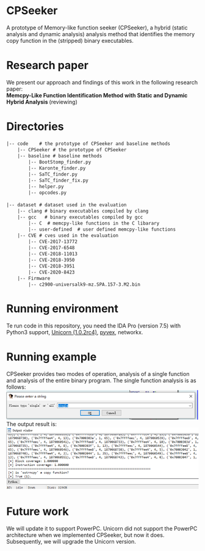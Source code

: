 # CPSeeker
A prototype of Memory-like function seeker (CPSeeker), a hybrid (static analysis and dynamic analysis) analysis method that identifies the memory copy function in the (stripped) binary executables.


# Research paper

We present our approach and findings of this work in the following research paper: <br>
<strong> Memcpy-Like Function Identification Method with Static and Dynamic Hybrid Analysis </strong> (reviewing)

# Directories

```shell
|-- code    # the prototype of CPSeeker and baseline methods
    |-- CPSeeker # the prototype of CPSeeker
    |-- baseline # baseline methods
        |-- BootStomp_finder.py
        |-- Karonte_finder.py
        |-- SaTC_finder.py
        |-- SaTC_finder_fix.py
        |-- helper.py
        |-- opcodes.py

|-- dataset # dataset used in the evaluation
    |-- clang # binary executables compiled by clang
    |-- gcc   # binary executables compiled by gcc
        |-- C  # memcpy-like functions in the C libarary
        |-- user-defined  # user defined memcpy-like functions
    |-- CVE # cves used in the evaluation
        |-- CVE-2017-13772
        |-- CVE-2017-6548
        |-- CVE-2018-11013
        |-- CVE-2018-3950
        |-- CVE-2018-3951
        |-- CVE-2020-8423
    |-- Firmware
        |-- c2900-universalk9-mz.SPA.157-3.M2.bin
```
# Running environment

Te run code in this repository, you need the IDA Pro (version 7.5) with Python3 support, [Unicorn (1.0.2rc4)](https://github.com/unicorn-engine/unicorn), [pyvex](https://github.com/angr/pyvex), networkx.


# Running example
CPSeeker provides two modes of operation, analysis of a single function and analysis of the entire binary program. The single function analysis is as follows:<br>
![single](single.png "Single mode")
<br>
The output result is:<br>
![output](output.png "Single mode")


# Future work

We will update it to support PowerPC. Unicorn did not support the PowerPC architecture when we implemented CPSeeker, but now it does. Subsequently, we will upgrade the Unicorn version.
